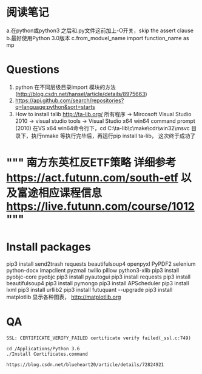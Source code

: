 #  阅读笔记

 a.在python或python3 之后和.py文件这前加上-O开关，skip the assert clause
 b.最好使用Python 3.0版本
 c.from_moduel_name import function_name as mp


# Questions

1. python 在不同层级目录import 模块的方法(http://blog.csdn.net/hansel/article/details/8975663)
2. https://api.github.com/search/repositories?q=language:python&sort=starts
3. How to install talib
http://ta-lib.org/
所有程序 -> Mircosoft Visual Studio 2010 -> visual studio tools -> Visual Studio x64 win64 command prompt (2010)
在VS x64 win64命令行下，cd C:\ta-lib\c\make\cdr\win32\msvc 目录下，执行nmake
等执行完毕后，再运行pip install ta-lib， 这次终于成功了

  """
    南方东英杠反ETF策略
    详细参考 https://act.futunn.com/south-etf
    以及富途相应课程信息 https://live.futunn.com/course/1012
    """
=======
# Install packages

pip3 install send2trash requests beautifulsoup4 openpyxl  PyPDF2 selenium  python-docx   imapclient   pyzmail  twilio pillow  python3-xlib
pip3 install pyobjc-core pyobjc
pip3 install pyautogui
pip3 install requests
pip3 install beautifulsoup4
pip3 install pymongo
pip3 install APScheduler
pip3 install lxml
pip3 install urllib2
pip3 install futuquant --upgrade
pip3 install matplotlib 显示各种图表， http://matplotlib.org


# QA

```
SSL: CERTIFICATE_VERIFY_FAILED certificate verify failed(_ssl.c:749)

cd /Applications/Python 3.6 
./Install Certificates.command

https://blog.csdn.net/blueheart20/article/details/72824921

```